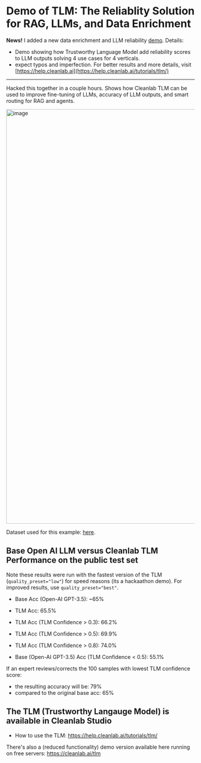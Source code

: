 # Demo of TLM: The Reliablity Solution for RAG, LLMs, and Data Enrichment

**News!** I added a new data enrichment and LLM reliability [demo](https://github.com/cgnorthcutt/reliablity_framework_for_rag/blob/main/tlm_demo_new.ipynb). Details:
* Demo showing how Trustworthy Language Model add reliability scores to LLM outputs solving 4 use cases for 4 verticals.
* expect typos and imperfection. For better results and more details, visit [https://help.cleanlab.ai](https://help.cleanlab.ai/tutorials/tlm/)

---

Hacked this together in a couple hours. Shows how Cleanlab TLM can be used to improve fine-tuning of LLMs, accuracy of LLM outputs, and smart routing for RAG and agents.

<img width="1109" alt="image" src="https://github.com/cgnorthcutt/reliablity_framework_for_rag/assets/27030270/f5d5a0e4-2051-4460-bc04-aff1a7640b02">

Dataset used for this example: [here](https://huggingface.co/datasets/nguha/legalbench/viewer/international_citizenship_questions/test?row=2).

## Base Open AI LLM versus Cleanlab TLM Performance on the public test set

Note these results were run with the fastest version of the TLM (`quality_preset="low"`) for speed reasons (its a hackaathon demo). For improved results, use `quality_preset="best"`.

* Base Acc (Open-AI GPT-3.5): ~65%
* TLM Acc: 65.5%

* TLM Acc (TLM Confidence > 0.3): 66.2%
* TLM Acc (TLM Confidence > 0.5): 69.9%
* TLM Acc (TLM Confidence > 0.8): 74.0%


* Base (Open-AI GPT-3.5) Acc (TLM Confidence < 0.5): 55.1%

If an expert reviews/corrects the 100 samples with lowest TLM confidence score:

* the resulting accuracy will be: 79%
* compared to the original base acc: 65%

## The TLM (Trustworthy Langauge Model) is available in Cleanlab Studio

* How to use the TLM: https://help.cleanlab.ai/tutorials/tlm/

There's also a (reduced functionality) demo version available here running on free servers: https://cleanlab.ai/tlm



